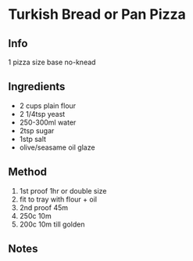 # Turkish Bread or Pan Pizza

## Info

1 pizza size base
no-knead

## Ingredients

* 2 cups plain flour
* 2 1/4tsp yeast
* 250-300ml water
* 2tsp sugar
* 1stp salt
* olive/seasame oil glaze

## Method

1. 1st proof 1hr or double size
2. fit to tray with flour + oil
3. 2nd proof 45m
4. 250c 10m
5. 200c 10m till golden

## Notes